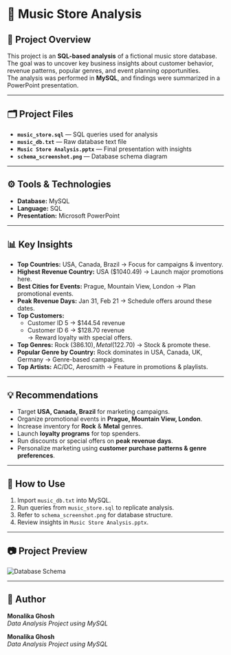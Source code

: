 
# 🎵 Music Store Analysis

## 📌 Project Overview
This project is an **SQL-based analysis** of a fictional music store database.  
The goal was to uncover key business insights about customer behavior, revenue patterns, popular genres, and event planning opportunities.  
The analysis was performed in **MySQL**, and findings were summarized in a PowerPoint presentation.

---

## 🗂 Project Files
- **`music_store.sql`** — SQL queries used for analysis  
- **`music_db.txt`** — Raw database text file  
- **`Music Store Analysis.pptx`** — Final presentation with insights  
- **`schema_screenshot.png`** — Database schema diagram  

---

## ⚙️ Tools & Technologies
- **Database:** MySQL  
- **Language:** SQL  
- **Presentation:** Microsoft PowerPoint  

---

## 📊 Key Insights
- **Top Countries:** USA, Canada, Brazil → Focus for campaigns & inventory.  
- **Highest Revenue Country:** USA ($1040.49) → Launch major promotions here.  
- **Best Cities for Events:** Prague, Mountain View, London → Plan promotional events.  
- **Peak Revenue Days:** Jan 31, Feb 21 → Schedule offers around these dates.  
- **Top Customers:**  
  - Customer ID 5 → $144.54 revenue  
  - Customer ID 6 → $128.70 revenue  
  → Reward loyalty with special offers.  
- **Top Genres:** Rock ($386.10), Metal ($122.70) → Stock & promote these.  
- **Popular Genre by Country:** Rock dominates in USA, Canada, UK, Germany → Genre-based campaigns.  
- **Top Artists:** AC/DC, Aerosmith → Feature in promotions & playlists.  

---

## 💡 Recommendations
- Target **USA, Canada, Brazil** for marketing campaigns.  
- Organize promotional events in **Prague, Mountain View, London**.  
- Increase inventory for **Rock** & **Metal** genres.  
- Launch **loyalty programs** for top spenders.  
- Run discounts or special offers on **peak revenue days**.  
- Personalize marketing using **customer purchase patterns & genre preferences**.  

---

## 📌 How to Use
1. Import `music_db.txt` into MySQL.  
2. Run queries from `music_store.sql` to replicate analysis.  
3. Refer to `schema_screenshot.png` for database structure.  
4. Review insights in `Music Store Analysis.pptx`.  

---

## 📷 Project Preview
![Database Schema](schema_screenshot.png)

---

## 📢 Author
**Monalika Ghosh**  
_Data Analysis Project using MySQL_ 


**Monalika Ghosh**  
_Data Analysis Project using MySQL_  

